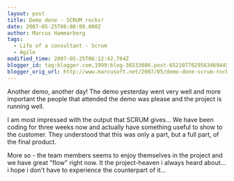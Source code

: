 ```yaml
---
layout: post
title: Demo done - SCRUM rocks!
date: 2007-05-25T06:08:00.000Z
author: Marcus Hammarberg
tags:
  - Life of a consultant - Scrum
  - Agile
modified_time: 2007-05-25T06:12:42.764Z
blogger_id: tag:blogger.com,1999:blog-36533086.post-6521077029563469445
blogger_orig_url: http://www.marcusoft.net/2007/05/demo-done-scrum-rocks.html
---
```


Another
demo, another day! The demo yesterday went very well and more important
the people that attended the demo was please and the project is running
well.

I am most impressed with the output that SCRUM gives... We have been
coding for three weeks now and actually have something useful to show to
the customer. They understood that this was only a part, but a full
part, of the final product.

More so - the team members seems to enjoy themselves in the project and
we have great "flow" right now. It the project-heaven i always heard
about... i hope i don't have to experience the counterpart of it...
